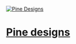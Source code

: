 [![Pine Designs][banner]][store]
# [Pine designs]({{site.zazzle.store}})

[banner]: https://pinedesigns.github.io/public/img/banner.svg
[store]: https://www.zazzle.com/pinedesigns?rf=238712509161080982&tc=github/pinedesigns'